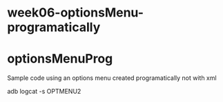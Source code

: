 # week06-optionsMenu-programatically
# optionsMenuProg
Sample code using an options menu created programatically not with xml

adb logcat -s OPTMENU2

